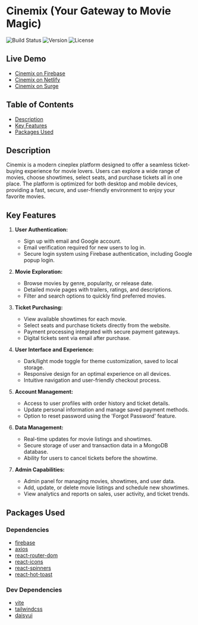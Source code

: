 # Cinemix (Your Gateway to Movie Magic)

![Build Status](https://img.shields.io/badge/build-passing-brightgreen)
![Version](https://img.shields.io/badge/version-1.0.0-blue)
![License](https://img.shields.io/badge/license-MIT-green)

## Live Demo

- [Cinemix on Firebase](https://cinemix-2ceee.web.app)
- [Cinemix on Netlify](https://cinemamix.netlify.app)
- [Cinemix on Surge](https://detailed-knife.surge.sh)

## Table of Contents

- [Description](#description)
- [Key Features](#key-features)
- [Packages Used](#packages-used)

## Description

Cinemix is a modern cineplex platform designed to offer a seamless ticket-buying experience for movie lovers. Users can explore a wide range of movies, choose showtimes, select seats, and purchase tickets all in one place. The platform is optimized for both desktop and mobile devices, providing a fast, secure, and user-friendly environment to enjoy your favorite movies.

## Key Features

1. **User Authentication:**

   - Sign up with email and Google account.
   - Email verification required for new users to log in.
   - Secure login system using Firebase authentication, including Google popup login.

2. **Movie Exploration:**

   - Browse movies by genre, popularity, or release date.
   - Detailed movie pages with trailers, ratings, and descriptions.
   - Filter and search options to quickly find preferred movies.

3. **Ticket Purchasing:**

   - View available showtimes for each movie.
   - Select seats and purchase tickets directly from the website.
   - Payment processing integrated with secure payment gateways.
   - Digital tickets sent via email after purchase.

4. **User Interface and Experience:**

   - Dark/light mode toggle for theme customization, saved to local storage.
   - Responsive design for an optimal experience on all devices.
   - Intuitive navigation and user-friendly checkout process.

5. **Account Management:**

   - Access to user profiles with order history and ticket details.
   - Update personal information and manage saved payment methods.
   - Option to reset password using the 'Forgot Password' feature.

6. **Data Management:**

   - Real-time updates for movie listings and showtimes.
   - Secure storage of user and transaction data in a MongoDB database.
   - Ability for users to cancel tickets before the showtime.

7. **Admin Capabilities:**

   - Admin panel for managing movies, showtimes, and user data.
   - Add, update, or delete movie listings and schedule new showtimes.
   - View analytics and reports on sales, user activity, and ticket trends.

## Packages Used

### Dependencies

- [firebase](https://www.npmjs.com/package/firebase)
- [axios](https://www.npmjs.com/package/axios)
- [react-router-dom](https://www.npmjs.com/package/react-router-dom)
- [react-icons](https://www.npmjs.com/package/react-icons)
- [react-spinners](https://www.davidhu.io/react-spinners)
- [react-hot-toast](https://www.npmjs.com/package/react-hot-toast)

### Dev Dependencies

- [vite](https://www.npmjs.com/package/vite)
- [tailwindcss](https://tailwindcss.com/docs/guides/vite)
- [daisyui](https://daisyui.com/docs/install)
